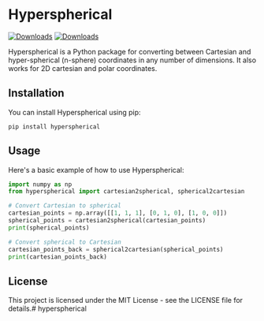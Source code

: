 # Hyperspherical
[![Downloads](https://static.pepy.tech/badge/Hyperspherical)](https://pepy.tech/project/Hyperspherical)
[![Downloads](https://static.pepy.tech/badge/Hyperspherical/month)](https://pepy.tech/project/Hyperspherical)

Hyperspherical is a Python package for converting between Cartesian and hyper-spherical (n-sphere) coordinates in any number of dimensions.
It also works for 2D cartesian and polar coordinates.

## Installation

You can install Hyperspherical using pip:

```
pip install hyperspherical
```

## Usage

Here's a basic example of how to use Hyperspherical:

```python
import numpy as np
from hyperspherical import cartesian2spherical, spherical2cartesian

# Convert Cartesian to spherical
cartesian_points = np.array([[1, 1, 1], [0, 1, 0], [1, 0, 0]])
spherical_points = cartesian2spherical(cartesian_points)
print(spherical_points)

# Convert spherical to Cartesian
cartesian_points_back = spherical2cartesian(spherical_points)
print(cartesian_points_back)
```

## License

This project is licensed under the MIT License - see the LICENSE file for details.# hyperspherical
